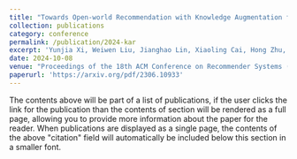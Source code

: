 ```yaml
---
title: "Towards Open-world Recommendation with Knowledge Augmentation from Large Language Models"
collection: publications
category: conference
permalink: /publication/2024-kar
excerpt: 'Yunjia Xi, Weiwen Liu, Jianghao Lin, Xiaoling Cai, Hong Zhu, Jieming Zhu, Bo Chen, Ruiming Tang, Weinan Zhang, Yong Yu'
date: 2024-10-08
venue: "Proceedings of the 18th ACM Conference on Recommender Systems (Recsys'24)"
paperurl: 'https://arxiv.org/pdf/2306.10933'
---
```

The contents above will be part of a list of publications, if the user clicks the link for the publication than the contents of section will be rendered as a full page, allowing you to provide more information about the paper for the reader. When publications are displayed as a single page, the contents of the above "citation" field will automatically be included below this section in a smaller font.
